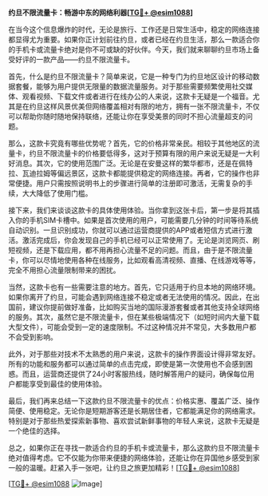 **约旦不限流量卡：畅游中东的网络利器[[TG💪+ @esim1088](https://t.me/s/esim1088)]**

在当今这个信息爆炸的时代，无论是旅行、工作还是日常生活中，稳定的网络连接都显得尤为重要。如果你正计划前往约旦，或者已经在约旦生活，那么一款适合你的手机卡或流量卡绝对是你不可或缺的好伙伴。今天，我们就来聊聊约旦市场上备受好评的一款产品——约旦不限流量卡。

首先，什么是约旦不限流量卡？简单来说，它是一种专门为约旦地区设计的移动数据套餐，能够为用户提供无限量的数据流量服务。对于那些需要频繁使用社交媒体、观看视频、下载文件或者进行在线办公的人来说，这款卡无疑是一个福音。尤其是在约旦这样风景优美但网络覆盖相对有限的地方，拥有一张不限流量卡，不仅可以帮助你随时随地保持联络，还能让你在享受美景的同时不担心流量超支的问题。

那么，这款卡究竟有哪些优势呢？首先，它的价格非常亲民。相较于其他地区的流量卡，约旦不限流量卡的价格要低得多，这对于预算有限的用户来说无疑是一大利好消息。其次，它的使用范围广泛。无论是在安曼这样的繁华都市，还是在佩特拉、瓦迪拉姆等偏远景区，这款卡都能提供稳定的网络连接。再者，它的操作也非常便捷。用户只需按照说明书上的步骤进行简单的注册即可激活，无需复杂的手续，大大降低了使用门槛。

接下来，我们来谈谈这款卡的具体使用体验。当你拿到这张卡后，第一步是将其插入你的手机SIM卡槽中。如果是首次使用的用户，可能需要几分钟的时间等待系统自动识别。一旦识别成功，你就可以通过运营商提供的APP或者短信方式进行激活。激活完成后，你会发现自己的手机已经可以正常使用了。无论是浏览网页、刷短视频，还是下载应用，都不用再担心流量不足的问题。而且，由于是不限流量卡，你可以尽情地使用各种在线服务，比如观看高清视频、直播、在线游戏等等，完全不用担心流量限制带来的困扰。

当然，这款卡也有一些需要注意的地方。首先，它只适用于约旦本地的网络环境。如果你离开了约旦，可能会遇到网络连接不稳定或者无法使用的情况。因此，在出国前，建议你提前做好准备，比如购买当地的国际漫游套餐或者其他支持全球网络的服务。其次，虽然它是不限流量卡，但在某些极端情况下（如短时间内大量下载大型文件），可能会受到一定的速度限制。不过这种情况并不常见，大多数用户都不会受到影响。

此外，对于那些对技术不太熟悉的用户来说，这款卡的操作界面设计得非常友好。所有的功能和服务都可以通过简单的点击完成，即使是第一次使用也不会感到困惑。而且，运营商还提供了24小时客服热线，随时解答用户的疑问，确保每位用户都能享受到最佳的使用体验。

最后，我们再来总结一下这款约旦不限流量卡的优点：价格实惠、覆盖广泛、操作简便、使用稳定。无论你是短期游客还是长期居住者，它都能满足你的网络需求。特别是对于那些热爱探索新事物、喜欢尝试新鲜事物的年轻人来说，这款卡无疑是一个绝佳的选择。

总之，如果你正在寻找一款适合约旦的手机卡或流量卡，那么这款约旦不限流量卡绝对值得考虑。它不仅能为你带来便捷的网络体验，还能让你在异国他乡感受到家一般的温暖。赶紧入手一张吧，让约旦之旅更加精彩！[[TG💪+ @esim1088](https://t.me/s/esim1088)]

[[TG💪+ @esim1088](https://t.me/s/esim1088) ![Image](https://i.postimg.cc/4NQfJmqS/Snipaste-2025-05-13-00-14-12.png)]